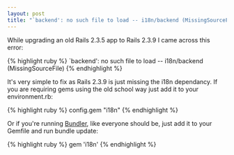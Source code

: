 ```yaml
---
layout: post
title: "`backend': no such file to load -- i18n/backend (MissingSourceFile)"
---
```

While upgrading an old Rails 2.3.5 app to Rails 2.3.9 I came across this error:

{% highlight ruby %}
`backend': no such file to load -- i18n/backend (MissingSourceFile)
{% endhighlight %}

It's very simple to fix as Rails 2.3.9 is just missing the i18n dependancy. If you are requiring gems using the old school way just add it to your environment.rb:

{% highlight ruby %}
config.gem "i18n"
{% endhighlight %}

Or if you're running [Bundler](http://gembundler.com/rails23.html), like everyone should be, just add it to your Gemfile and run bundle update:

{% highlight ruby %}
gem 'i18n'
{% endhighlight %}
